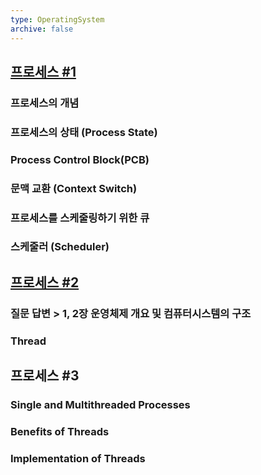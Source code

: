 ```yaml
---
type: OperatingSystem
archive: false
---
```

## [프로세스 #1](https://core.ewha.ac.kr/publicview/C0101020140318134023355997?vmode=f)

### 프로세스의 개념

### 프로세스의 상태 (Process State)

### Process Control Block(PCB)

### 문맥 교환 (Context Switch)

### 프로세스를 스케줄링하기 위한 큐

### 스케줄러 (Scheduler)

## [프로세스 #2](https://core.ewha.ac.kr/publicview/C0101020140321141759959993?vmode=f)

### 질문 답변 > 1, 2장 운영체제 개요 및 컴퓨터시스템의 구조

### Thread

## 프로세스 \#3

### Single and Multithreaded Processes

### Benefits of Threads

### Implementation of Threads